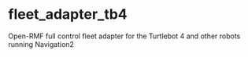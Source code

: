 # fleet_adapter_tb4
Open-RMF full control fleet adapter for the Turtlebot 4 and other robots running Navigation2
